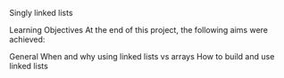 Singly linked lists

Learning Objectives
At the end of this project, the following aims were achieved:

General
When and why using linked lists vs arrays
How to build and use linked lists
